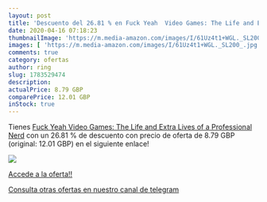 ```yaml
---
layout: post
title: 'Descuento del 26.81 % en Fuck Yeah  Video Games: The Life and Ext'
date: 2020-04-16 07:18:23
thumbnailImage: 'https://m.media-amazon.com/images/I/61Uz4t1+WGL._SL200_.jpg'
images: [ 'https://m.media-amazon.com/images/I/61Uz4t1+WGL._SL200_.jpg' ]
comments: true
category: ofertas
author: ring
slug: 1783529474
description:
actualPrice: 8.79 GBP
comparePrice: 12.01 GBP
inStock: true
---
```


Tienes [Fuck Yeah  Video Games: The Life and Extra Lives of a Professional Nerd](https://www.amazon.co.uk/dp/1783529474/?tag=redken01-21) con un 26.81 % de descuento con precio de oferta de 8.79 GBP (original: 12.01 GBP) en el siguiente enlace!

[![](https://m.media-amazon.com/images/I/61Uz4t1+WGL._SL200_.jpg)](https://www.amazon.co.uk/dp/1783529474/?tag=redken01-21)

[Accede a la oferta!!](https://www.amazon.co.uk/dp/1783529474/?tag=redken01-21)

[Consulta otras ofertas en nuestro canal de telegram](https://t.me/s/ofertas25)
